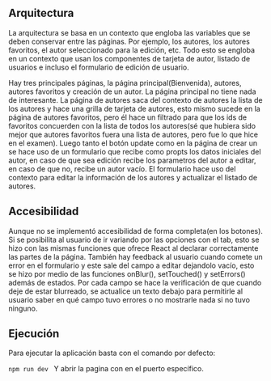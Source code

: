 ## Arquitectura

La arquitectura se basa en un contexto que engloba las variables que se deben conservar entre las páginas. 
Por ejemplo, los autores, los autores favoritos, el autor seleccionado para la edición, etc. Todo esto se engloba
en un contexto que usan los componentes de tarjeta de autor, listado de usuarios e incluso el formulario de edición de
usuario.

Hay tres principales páginas, la página principal(Bienvenida), autores, autores favoritos y creación de un autor.
La página principal no tiene nada de interesante. La página de autores saca del contexto de autores la lista de los autores
y hace una grilla de tarjeta de autores, esto mismo sucede en la página de autores favoritos, pero él hace un filtrado para 
que los ids de favoritos concuerden con la lista de todos los autores(sé que hubiera sido mejor que autores favoritos
fuera una lista de autores, pero fue lo que hice en el examen). Luego tanto el botón update como en la página de crear un 
se hace uso de un formulario que recibe como propts los datos iniciales del autor, en caso de que sea edición recibe
los parametros del autor a editar, en caso de que no, recibe un autor vacío. El formulario hace uso del contexto para 
editar  la información de los autores y actualizar el listado de autores.

## Accesibilidad

Aunque no se implementó accesibilidad de forma completa(en los botones). Si se posibilita al usuario de ir variando 
por las opciones con el tab, esto se hizo con las mismas funciones que ofrece React al declarar correctamente las partes de
la página. También hay feedback al usuario cuando comete un error en el formulario y este sale del campo a editar dejandolo
vacío, esto se hizo por medio de las funciones onBlur(), setTouched() y setErrors() además de estados. Por cada campo se hace 
la verificación de que cuando deje de estar blurreado, se actualice un texto debajo para permitirle al usuario saber en qué campo
tuvo errores o no mostrarle nada si no tuvo ninguno.

## Ejecución 

Para ejecutar la aplicación basta con el comando por defecto: 

`npm run dev
`
Y abrir la pagina con en el puerto específico.


